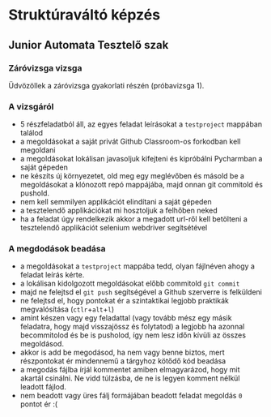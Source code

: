 # Struktúraváltó képzés
## Junior Automata Tesztelő szak
### Záróvizsga vizsga

Üdvözöllek a záróvizsga gyakorlati részén (próbavizsga 1).

### A vizsgáról
* 5 részfeladatból áll, az egyes feladat leírásokat a `testproject` mappában találod
* a megoldásokat a saját privát Github Classroom-os forkodban kell megoldani
* a megoldásokat lokálisan javasoljuk kifejteni és kipróbálni Pycharmban a saját gépeden
* ne készíts új környezetet, old meg egy meglévőben és másold be a megoldásokat a klónozott repó mappájába, majd onnan git commitold és pushold.
* nem kell semmilyen applikációt elindítani a saját gépeden
* a tesztelendő applikációkat mi hosztoljuk a felhőben neked
* ha a feladat úgy rendelkezik akkor a megadott url-ről kell betölteni a tesztelendő applikációt selenium webdriver segítsétével

### A megdodások beadása
* a megoldásokat a `testproject` mappába tedd, olyan fájlnéven ahogy a feladat leírás kérte.
* a lokálisan kidolgozott megoldásokat előbb commitold `git commit`
* majd ne felejtsd el `git push` segítségével a Github szerverre is felküldeni
* ne felejtsd el, hogy pontokat ér a szintaktikai legjobb praktikák megvalósítása (`ctlr`+`alt`+`l`)
* amint készen vagy egy feladattal (vagy tovább mész egy másik feladatra, hogy majd visszajössz és folytatod) a legjobb ha azonnal becommitolod és be is pusholod, így nem lesz időn kívüli az összes megoldásod.
* akkor is add be megodásod, ha nem vagy benne biztos, mert részpontokat ér mindennemű a tárgyhoz kötődő kód beadása
* a megodás fájlba írjál kommentet amiben elmagyarázod, hogy mit akartál csinálni. Ne vidd túlzásba, de ne is legyen komment nélkül leadott fájlod.
* nem beadott vagy üres fálj formájában beadott feladat megoldás `0` pontot ér :(
